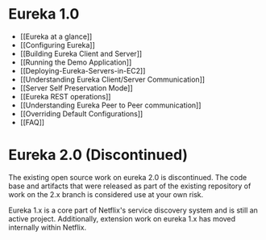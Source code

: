 # Eureka 1.0
* [[Eureka at a glance]]
* [[Configuring Eureka]]
* [[Building Eureka Client and Server]]
* [[Running the Demo Application]]
* [[Deploying-Eureka-Servers-in-EC2]]
* [[Understanding Eureka Client/Server Communication]]
* [[Server Self Preservation Mode]]
* [[Eureka REST operations]]
* [[Understanding Eureka Peer to Peer communication]]
* [[Overriding Default Configurations]]
* [[FAQ]]

# Eureka 2.0 (Discontinued)

The existing open source work on eureka 2.0 is discontinued. The code base and artifacts that were released as part of the existing repository of work on the 2.x branch is considered use at your own risk.

Eureka 1.x is a core part of Netflix's service discovery system and is still an active project. Additionally, extension work on eureka 1.x has moved internally within Netflix.